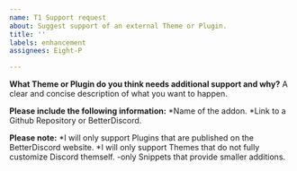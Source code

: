 ```yaml
---
name: T1 Support request
about: Suggest support of an external Theme or Plugin.
title: ''
labels: enhancement
assignees: Eight-P

---
```


**What Theme or Plugin do you think needs additional support and why?**
A clear and concise description of what you want to happen.


**Please include the following information:**
*Name of the addon.
*Link to a Github Repository or BetterDiscord.


**Please note:**
*I will only support Plugins that are published on the BetterDiscord website.
*I will only support Themes that do not fully customize Discord themself.
-only Snippets that provide smaller additions.
